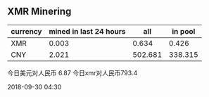 ## XMR Minering

|currency|mined in last 24 hours|all|in pool|
|---|---|---|---|
|XMR|0.003|0.634|0.426|
|CNY|2.021|502.681|338.315|

今日美元对人民币 6.87	今日xmr对人民币793.4


2018-09-30 04:30